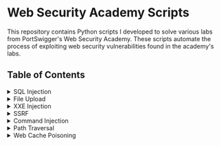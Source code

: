 # Web Security Academy Scripts
This repository contains Python scripts I developed to solve various labs from PortSwigger's Web Security Academy. These scripts automate the process of exploiting web security vulnerabilities found in the academy's labs. 

## Table of Contents
<details>
  <summary>SQL Injection</summary>

  - [SQL injection vulnerability allowing login bypass](./SQL%20Injection%20Labs%2FSQL%20injection%20vulnerability%20allowing%20login%20bypass)
  - [SQL injection attack, querying the database type and version on Oracle](./SQL%20Injection%20Labs/SQL%20injection%20attack,%20querying%20the%20database%20type%20and%20version%20on%20Oracle)
  - [SQL injection attack, querying the database type and version on MySQL and Microsoft](./SQL%20Injection%20Labs%2FSQL%20injection%20attack%2C%20querying%20the%20database%20type%20and%20version%20on%20MySQL%20and%20Microsoft)
  - [SQL injection attack, listing the database contents on non-Oracle databases](./SQL%20Injection%20Labs/SQL%20injection%20attack,%20listing%20the%20database%20contents%20on%20non-Oracle%20databases)
  - [SQL injection attack, listing the database contents on Oracle](./SQL%20Injection%20Labs/SQL%20injection%20attack,%20listing%20the%20database%20contents%20on%20Oracle)
  - [Blind SQL injection with conditional responses](./SQL%20Injection%20Labs/Blind%20SQL%20Injection%20with%20Conditional%20Responses)
  - [Blind SQL injection with conditional errors](./SQL%20Injection%20Labs/Blind%20SQL%20injection%20with%20conditional%20errors)
  - [Visible error-based SQL injection](./SQL%20Injection%20Labs%2FVisible%20error-based%20SQL%20injection)
  - [Blind SQL injection with time delays](./SQL%20Injection%20Labs/Blind%20SQL%20injection%20with%20time%20delays)
  - [Blind SQL injection with time delays and information retrieval](./SQL%20Injection%20Labs/Blind%20SQLi%20with%20time%20delays%20and%20informational%20retrieval)
</details>

<details>
  <summary>File Upload</summary>

  - [Remote code execution via web shell upload](./File-Upload/Remote%20code%20execution%20via%20web%20shell%20upload)
  - [Web shell upload via Content-Type restriction bypass](./File-Upload%2FWeb%20shell%20upload%20via%20Content-Type%20restriction%20bypass)
  - [Web shell upload via path traversal](./File-Upload/Web%20shell%20upload%20via%20path%20traversal)
  - [Web shell upload via extension blacklist bypass](./File-Upload%2FWeb%20shell%20upload%20via%20extension%20blacklist%20bypass)
  - [Web shell upload via obfuscated file extension](./File-Upload/Web%20shell%20upload%20via%20obfuscated%20file%20extension)
</details>

<details>
  <summary>XXE Injection</summary>

  - [Exploiting XXE using external entities to retrieve files](./XXE%20Injection%2FExploiting%20XXE%20using%20external%20entities%20to%20retrieve%20files)
  - [Exploiting XXE to perform SSRF attacks](./XXE%20Injection%2FExploiting%20XXE%20to%20perform%20SSRF%20attacks)
  - [Exploiting XInclude to retrieve files](./XXE%20Injection/Exploiting%20XInclude%20to%20retrieve%20files)
  - [Exploiting XXE via image file upload](./XXE%20Injection/Exploiting%20XXE%20via%20image%20file%20upload)

</details>


<details>
  <summary>SSRF</summary>

  - [Basic SSRF against the local server](./SSRF/Basic%20SSRF%20against%20the%20local%20server)
  - [Basic SSRF against another back-end system](./SSRF/Basic%20SSRF%20against%20another%20back-end%20system)
  - [SSRF with blacklist-based input filter](./SSRF/SSRF%20with%20blacklist-based%20input%20filter)
  - [SSRF with filter bypass via open redirection vulnerability](./SSRF/SSRF%20with%20filter%20bypass%20via%20open%20redirection)
  - [SSRF with whitelist-based input filter](./SSRF/SSRF%20with%20whitelist-based%20input%20filter)

</details>


<details>
  <summary>Command Injection</summary>

  - [OS command injection, simple case](./Command%20Injection/OS%20command%20injection,%20simple%20case)
  - [Blind OS command injection with time delays](./Command%20Injection/Blind%20OS%20command%20injection%20with%20time%20delays)
  - [Blind OS command injection with output redirection](./Command%20Injection/Blind%20OS%20command%20injection%20with%20output%20redirection)

</details>

<details>
  <summary>Path Traversal</summary>

  - [File path traversal, simple case](./Path%20Traversal/File%20path%20traversal,%20simple%20case)
  - [File path traversal, traversal sequences blocked with absolute path bypass](./Path%20Traversal/File%20path%20traversal,%20traversal%20sequences%20blocked%20with%20absolute%20path%20bypass)
  - [File path traversal, traversal sequences stripped non-recursively](./Path%20Traversal/File%20path%20traversal,%20traversal%20sequences%20stripped%20non-recursively)
  - [File path traversal, traversal sequences stripped with superfluous URL-decode](./Path%20Traversal/File%20path%20traversal,%20traversal%20sequences%20stripped%20with%20superfluous%20URL-decode)
  - [File path traversal, validation of start of path](./Path%20Traversal/File%20path%20traversal,%20validation%20of%20start%20of%20path)
  - [File path traversal, validation of file extension with null byte bypass](./Path%20Traversal/File%20path%20traversal,%20validation%20of%20file%20extension%20with%20null%20byte%20bypass)

</details>

<details>
  <summary>Web Cache Poisoning</summary>

  - [Web cache poisoning with an unkeyed header](./Web%20Cache%20Poisoning/Web%20cache%20poisoning%20with%20an%20unkeyed%20header)
  - [Web cache poisoning with an unkeyed cookie](./Web%20Cache%20Poisoning/Web%20cache%20poisoning%20with%20an%20unkeyed%20cookie)
  - [Web cache poisoning with multiple headers](./Web%20Cache%20Poisoning/Web%20cache%20poisoning%20with%20multiple%20headers)


</details>
